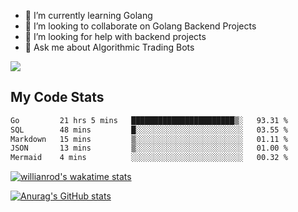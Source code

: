
- 🌱 I’m currently learning Golang
- 👯 I’m looking to collaborate on Golang Backend Projects
- 🤔 I’m looking for help with backend projects
- 💬 Ask me about Algorithmic Trading Bots

![](https://github-profile-trophy.vercel.app/?username=kevinbarrero)

## My Code Stats

<!--START_SECTION:waka-->

```txt
Go         21 hrs 5 mins   ███████████████████████▒░   93.31 %
SQL        48 mins         █░░░░░░░░░░░░░░░░░░░░░░░░   03.55 %
Markdown   15 mins         ▒░░░░░░░░░░░░░░░░░░░░░░░░   01.11 %
JSON       13 mins         ▒░░░░░░░░░░░░░░░░░░░░░░░░   01.00 %
Mermaid    4 mins          ░░░░░░░░░░░░░░░░░░░░░░░░░   00.32 %
```

<!--END_SECTION:waka-->

[![willianrod's wakatime stats](https://github-readme-stats.vercel.app/api/wakatime?username=holdandup&layout=compact&theme=react&custom_title=Wakatime%20All%20Time%20Stats&langs_count=8)](https://github.com/anuraghazra/github-readme-stats)

[![Anurag's GitHub stats](https://github-readme-stats.vercel.app/api?username=Kevinbarrero)](https://github.com/anuraghazra/github-readme-stats)




